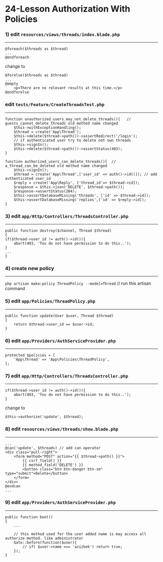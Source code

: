 24-Lesson Authorization With Policies
===
### 1) edit `resources/views/threads/index.blade.php`
---
```
@foreach($threads as $thread)
...
@endforeach
```
change to
```
@forelse($threads as $thread)
...
@empty
    <p>There are no relevant results at this time.</p>
@endforelse
```
### edit `tests/Feature/CreateThreadsTest.php`
---
```
function unauthorized_users_may_not_delete_threads(){   // guests_cannot_delete_threads old method name changed
    $this->withExceptionHandling();
    $thread = create('App\Thread');
    $this->delete($thread->path())->assertRedirect('/login');
    // if authenticated user try to delete not own threads
    $this->signIn(); 
    $this->delete($thread->path())->assertStatus(403);
}

function authorized_users_can_delete_threads(){  // a_thread_can_be_deleted old method name changed
    $this->signIn();
    $thread = create('App\Thread',['user_id' => auth()->id()]); // add authenticated user_id
    $reply = create('App\Reply', ['thread_id'=> $thread->id]);
    $response = $this->json('DELETE', $thread->path());
    $response->assertStatus(204);
    $this->assertDatabaseMissing('threads', ['id' => $thread->id]);
    $this->assertDatabaseMissing('replies',['id' => $reply->id]);
}
```
### 3) edit `app/Http/Controllers/ThreadsController.php`
---
```
public function destroy($channel, Thread $thread)
{
if($thread->user_id != auth()->id()){
    abort(403, 'You do not have permission to do this..');
}
...
}
```
### 4) create new policy
---
`php artisan make:policy ThreadPolicy --model=Thread` // run this artisan command
### 5) edit `app/Policies/ThreadPolicy.php`
---
```
public function update(User $user, Thread $thread)
{
    return $thread->user_id == $user->id;
}
```
### 6) edit `app/Providers/AuthServiceProvider.php`
---
```
protected $policies = [
    'App\Thread' => 'App\Policies\ThreadPolicy',
];
```
### 7) edit `app/Http/Controllers/ThreadsController.php`
---
```
if($thread->user_id != auth()->id()){
    abort(403, 'You do not have permission to do this..');
}
```
change to 
```
$this->authorize('update', $thread);
```
### 8) edit `resources/views/threads/show.blade.php`
---
```
...
@can('update', $threads) // add can operator
<div class="pull-right">
    <form method="POST" action="{{ $thread->path() }}">
        {{ csrf_field() }}
        {{ method_field('DELETE') }}
        <button class="btn btn-danger btn-sm" type="submit">Delete</button>
    </form>
</div>
@endcan
...
```
### 9) edit `app/Providers/AuthServiceProvider.php`
---
```
public function boot()
{
    ...
    
    // this method used for the user added name is may access all authorize method. like administrator
    Gate::before(function($user){
        // if( $user->name === 'azizbek') return true;
    });
}
```